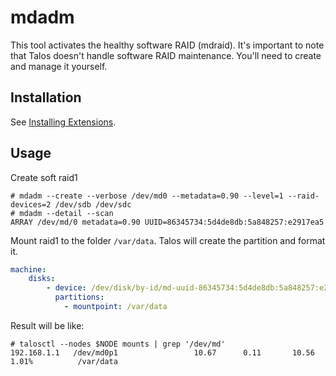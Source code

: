 # mdadm

This tool activates the healthy software RAID (mdraid).
It's important to note that Talos doesn't handle software RAID maintenance.
You'll need to create and manage it yourself.

## Installation

See [Installing Extensions](https://github.com/siderolabs/extensions#installing-extensions).

## Usage

Create soft raid1

```shell
# mdadm --create --verbose /dev/md0 --metadata=0.90 --level=1 --raid-devices=2 /dev/sdb /dev/sdc
# mdadm --detail --scan
ARRAY /dev/md/0 metadata=0.90 UUID=86345734:5d4de8db:5a848257:e2917ea5
```

Mount raid1 to the folder `/var/data`.
Talos will create the partition and format it.

```yaml
machine:
    disks:
        - device: /dev/disk/by-id/md-uuid-86345734:5d4de8db:5a848257:e2917ea5
          partitions:
            - mountpoint: /var/data
```

Result will be like:

```shell
# talosctl --nodes $NODE mounts | grep '/dev/md'
192.168.1.1   /dev/md0p1                 10.67      0.11       10.56           1.01%          /var/data
```

